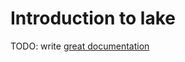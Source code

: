 # Introduction to lake

TODO: write [great documentation](http://jacobian.org/writing/what-to-write/)
